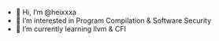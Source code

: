 - 👋 Hi, I’m @heixxxa
- 👀 I’m interested in Program Compilation & Software Security
- 🌱 I’m currently learning llvm & CFI

<!---
heixxxa/heixxxa is a ✨ special ✨ repository because its `README.md` (this file) appears on your GitHub profile.
You can click the Preview link to take a look at your changes.
--->
